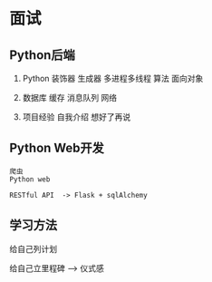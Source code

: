 
# 面试

## Python后端
1.  Python
    装饰器
    生成器
    多进程多线程
    算法
    面向对象

2.  数据库
    缓存
    消息队列
    网络

3.  项目经验
    自我介绍
    想好了再说


## Python Web开发

    爬虫
    Python web

    RESTful API  -> Flask + sqlAlchemy


## 学习方法

给自己列计划

给自己立里程碑  --> 仪式感







